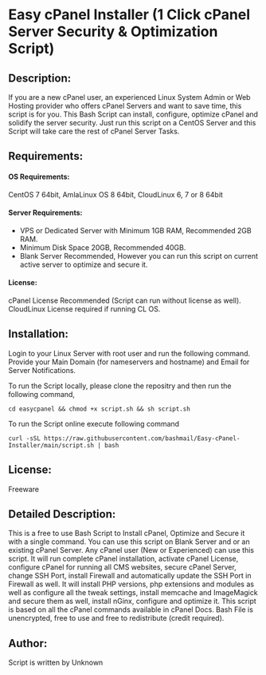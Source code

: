 # Easy cPanel Installer (1 Click cPanel Server Security & Optimization Script)


## Description: 
If you are a new cPanel user, an experienced Linux System Admin or Web Hosting provider who offers cPanel Servers and want to save time, this script is for you. 
This Bash Script can install, configure, optimize  cPanel and solidify the server security. Just run this script on a CentOS Server and this Script will take care the rest of cPanel Server Tasks.

## Requirements:

#### OS Requirements: 
CentOS 7 64bit, AmlaLinux OS 8 64bit, CloudLinux 6, 7 or 8 64bit

#### Server Requirements: 
- VPS or Dedicated Server with Minimum 1GB RAM, Recommended 2GB RAM. 
- Minimum Disk Space 20GB, Recommended 40GB.
- Blank Server Recommended, However you can run this script on current active server to optimize and secure it.

#### License:
cPanel License Recommended (Script can run without license as well). CloudLinux License required if running CL OS. 

## Installation: 
Login to your Linux Server with root user and run the following command. Provide your Main Domain (for nameservers and hostname) and Email for Server Notifications.

To run the Script locally, please clone the repositry and then run the following command, 

````
cd easycpanel && chmod +x script.sh && sh script.sh
````

To run the Script online execute following command

````
curl -sSL https://raw.githubusercontent.com/bashmail/Easy-cPanel-Installer/main/script.sh | bash
````

## License: 
Freeware

## Detailed Description: 
This is a free to use Bash Script to Install cPanel, Optimize and Secure it with a single command. You can use this script on Blank Server and or an existing cPanel Server.
Any cPanel user (New or Experienced) can use this script. It will run complete cPanel installation, activate cPanel License, configure cPanel for running all CMS websites, secure cPanel Server, change SSH Port, install Firewall and automatically update the SSH Port in Firewall as well. 
It will install PHP versions, php extensions and modules as well as configure all the tweak settings, install memcache and ImageMagick and secure them as well, install nGinx, configure and optimize it. 
This script is based on all the cPanel commands available in cPanel Docs. Bash File is unencrypted, free to use and free to redistribute (credit required). 

## Author: 
Script is written by Unknown